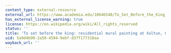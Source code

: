 ```yaml
---
content_type: external-resource
external_url: https://www.academia.edu/10646548/To_Set_Before_the_King_Residential_Mural_Painting_at_Xultun_Guatemala_Antiquity_89_343_February_2015_pp_122_136
has_external_license_warning: true
license: https://en.wikipedia.org/wiki/All_rights_reserved
status: ''
title: 'To set before the king: residential mural painting at Xultun, Guatemala'
uid: 5a9d4b90-2a50-4594-9ebf-d37f177318aa
wayback_url: ''
---
```

